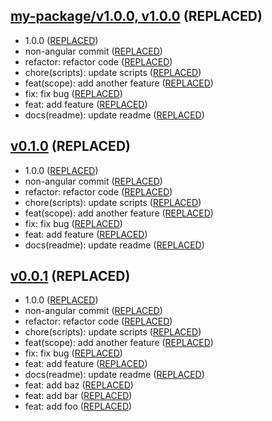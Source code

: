 ## [my-package/v1.0.0, v1.0.0](https://www.my-remote.com/compare/v0.1.0...my-package/v1.0.0) (REPLACED)

- 1.0.0 ([REPLACED](https://www.my-remote.com/commit/REPLACED))
- non-angular commit ([REPLACED](https://www.my-remote.com/commit/REPLACED))
- refactor: refactor code ([REPLACED](https://www.my-remote.com/commit/REPLACED))
- chore(scripts): update scripts ([REPLACED](https://www.my-remote.com/commit/REPLACED))
- feat(scope): add another feature ([REPLACED](https://www.my-remote.com/commit/REPLACED))
- fix: fix bug ([REPLACED](https://www.my-remote.com/commit/REPLACED))
- feat: add feature ([REPLACED](https://www.my-remote.com/commit/REPLACED))
- docs(readme): update readme ([REPLACED](https://www.my-remote.com/commit/REPLACED))

## [v0.1.0](https://www.my-remote.com/compare/v0.0.1...v0.1.0) (REPLACED)

- 1.0.0 ([REPLACED](https://www.my-remote.com/commit/REPLACED))
- non-angular commit ([REPLACED](https://www.my-remote.com/commit/REPLACED))
- refactor: refactor code ([REPLACED](https://www.my-remote.com/commit/REPLACED))
- chore(scripts): update scripts ([REPLACED](https://www.my-remote.com/commit/REPLACED))
- feat(scope): add another feature ([REPLACED](https://www.my-remote.com/commit/REPLACED))
- fix: fix bug ([REPLACED](https://www.my-remote.com/commit/REPLACED))
- feat: add feature ([REPLACED](https://www.my-remote.com/commit/REPLACED))
- docs(readme): update readme ([REPLACED](https://www.my-remote.com/commit/REPLACED))

## [v0.0.1](https://www.my-remote.com/tags) (REPLACED)

- 1.0.0 ([REPLACED](https://www.my-remote.com/commit/REPLACED))
- non-angular commit ([REPLACED](https://www.my-remote.com/commit/REPLACED))
- refactor: refactor code ([REPLACED](https://www.my-remote.com/commit/REPLACED))
- chore(scripts): update scripts ([REPLACED](https://www.my-remote.com/commit/REPLACED))
- feat(scope): add another feature ([REPLACED](https://www.my-remote.com/commit/REPLACED))
- fix: fix bug ([REPLACED](https://www.my-remote.com/commit/REPLACED))
- feat: add feature ([REPLACED](https://www.my-remote.com/commit/REPLACED))
- docs(readme): update readme ([REPLACED](https://www.my-remote.com/commit/REPLACED))
- feat: add baz ([REPLACED](https://www.my-remote.com/commit/REPLACED))
- feat: add bar ([REPLACED](https://www.my-remote.com/commit/REPLACED))
- feat: add foo ([REPLACED](https://www.my-remote.com/commit/REPLACED))
